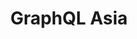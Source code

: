 ---
title: GraphQL Asia
start_date: 2020-02-21
end_date: 2020-02-22
location: Bangalore
url: https://www.graphql-asia.org/
coc_url: https://www.graphql-asia.org/code-of-conduct
scholarship_url:
summary: The second edition of Asia's biggest GraphQL conference.
---